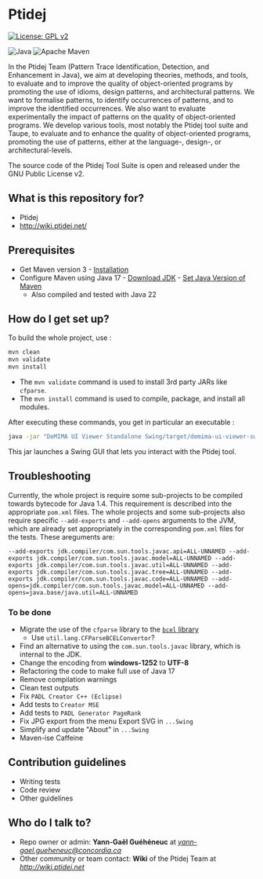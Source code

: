 # Ptidej

[![License: GPL v2](https://img.shields.io/badge/License-GPL_v2-blue.svg)](https://www.gnu.org/licenses/old-licenses/gpl-2.0.en.html)

![Java](https://img.shields.io/badge/java-%23ED8B00.svg?style=for-the-badge&logo=openjdk&logoColor=white)
![Apache Maven](https://img.shields.io/badge/Apache%20Maven-C71A36?style=for-the-badge&logo=Apache%20Maven&logoColor=white)

In the Ptidej Team (Pattern Trace Identification, Detection, and Enhancement in Java), we aim at developing theories, methods, 
and tools, to evaluate and to improve the quality of object-oriented programs by promoting the use of idioms, design patterns, 
and architectural patterns. We want to formalise patterns, to identify occurrences of patterns, and to improve the identified 
occurrences. We also want to evaluate experimentally the impact of patterns on the quality of object-oriented programs. We 
develop various tools, most notably the Ptidej tool suite and Taupe, to evaluate and to enhance the quality of object-oriented 
programs, promoting the use of patterns, either at the language-, design-, or architectural-levels.

The source code of the Ptidej Tool Suite is open and released under the GNU Public License v2.

## What is this repository for?

* Ptidej 
* http://wiki.ptidej.net/

## Prerequisites

- Get Maven version 3 - [Installation](https://maven.apache.org/install.html)
- Configure Maven using Java 17 - [Download JDK](https://www.oracle.com/java/technologies/javase/jdk17-archive-downloads.html) - [Set Java Version of Maven](https://stackoverflow.com/a/19654699)
  - Also compiled and tested with Java 22

## How do I get set up?

To build the whole project, use : 
```bash
mvn clean
mvn validate
mvn install
```

- The `mvn validate` command is used to install 3rd party JARs like `cfparse`.
- The `mvn install` command is used to compile, package, and install all modules.

After executing these commands, you get in particular an executable :
```bash
java -jar "DeMIMA UI Viewer Standalone Swing/target/demima-ui-viewer-swing-1.0.0-jar-with-dependencies.jar"
```

This jar launches a Swing GUI that lets you interact with the Ptidej tool.

## Troubleshooting

Currently, the whole project is require some sub-projects to be compiled towards bytecode for Java 1.4. This requirement is described into the appropriate `pom.xml` files. The whole projects and some sub-projects also require specific `--add-exports` and `--add-opens` arguments to the JVM, which are already set appropriately in the corresponding `pom.xml` files for the tests. These areguments are:

```--add-exports jdk.compiler/com.sun.tools.javac.api=ALL-UNNAMED --add-exports jdk.compiler/com.sun.tools.javac.model=ALL-UNNAMED --add-exports jdk.compiler/com.sun.tools.javac.util=ALL-UNNAMED --add-exports jdk.compiler/com.sun.tools.javac.tree=ALL-UNNAMED --add-exports jdk.compiler/com.sun.tools.javac.code=ALL-UNNAMED --add-opens=jdk.compiler/com.sun.tools.javac.model=ALL-UNNAMED --add-opens=java.base/java.util=ALL-UNNAMED```

### To be done

- Migrate the use of the `cfparse` library to the [`bcel` library](https://mvnrepository.com/artifact/org.apache.bcel/bcel)
  - Use `util.lang.CFParseBCELConvertor`?
- Find an alternative to using the `com.sun.tools.javac` library, which is internal to the JDK.
- Change the encoding from **windows-1252** to **UTF-8**
- Refactoring the code to make full use of Java 17
- Remove compilation warnings
- Clean test outputs
- Fix `PADL Creator C++ (Eclipse)`
- Add tests to `Creator MSE`
- Add tests to `PADL Generator PageRank`
- Fix JPG export from the menu Export SVG in `...Swing`
- Simplify and update "About" in `...Swing`
- Maven-ise Caffeine

## Contribution guidelines

* Writing tests
* Code review
* Other guidelines

## Who do I talk to?

- Repo owner or admin: **Yann-Gaël Guéhéneuc** at *yann-gael.gueheneuc@concordia.ca*
- Other community or team contact: **Wiki** of the Ptidej Team at *http://wiki.ptidej.net*